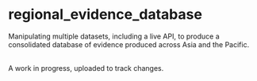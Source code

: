 # regional_evidence_database
 Manipulating multiple datasets, including a live API, to produce a consolidated database of evidence produced across Asia and the Pacific.

<br>
A work in progress, uploaded to track changes.
